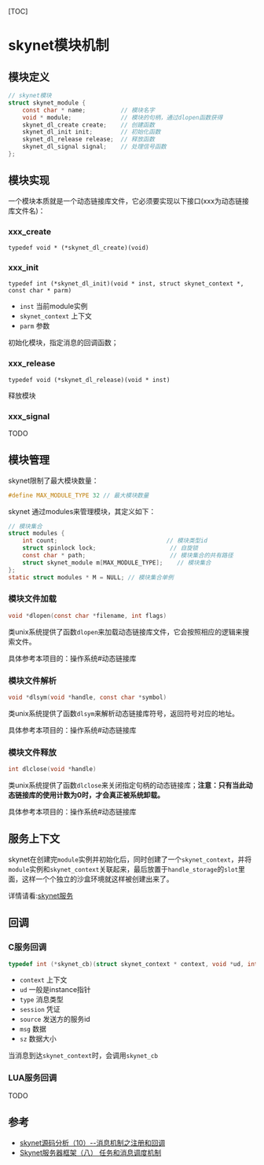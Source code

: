 

[TOC]

# skynet模块机制



## 模块定义

```c
// skynet模块
struct skynet_module {
	const char * name;			// 模块名字
	void * module;				// 模块的句柄，通过dlopen函数获得
	skynet_dl_create create;	// 创建函数
	skynet_dl_init init;		// 初始化函数
	skynet_dl_release release;	// 释放函数
	skynet_dl_signal signal;	// 处理信号函数
};
```



## 模块实现

一个模块本质就是一个动态链接库文件，它必须要实现以下接口(xxx为动态链接库文件名)：

### xxx_create

`typedef void * (*skynet_dl_create)(void) `

### xxx_init

`typedef int (*skynet_dl_init)(void * inst, struct skynet_context *, const char * parm)`

- `inst` 当前module实例
- `skynet_context` 上下文
- `parm` 参数

初始化模块，指定消息的回调函数；

### xxx_release

`typedef void (*skynet_dl_release)(void * inst)`

释放模块

### xxx_signal

TODO



## 模块管理

skynet限制了最大模块数量：

```c
#define MAX_MODULE_TYPE 32 // 最大模块数量
```

skynet 通过modules来管理模块，其定义如下：

```c
// 模块集合
struct modules {
	int count; 								 // 模块类型id
	struct spinlock lock; 					  // 自旋锁
	const char * path; 						  // 模块集合的共有路径
	struct skynet_module m[MAX_MODULE_TYPE]; 	// 模块集合
};
static struct modules * M = NULL; // 模块集合单例
```

### 模块文件加载

```c
void *dlopen(const char *filename, int flags)
```

类unix系统提供了函数`dlopen`来加载动态链接库文件，它会按照相应的逻辑来搜索文件。

具体参考本项目的：操作系统#动态链接库

### 模块文件解析

```c
void *dlsym(void *handle, const char *symbol)
```

类unix系统提供了函数`dlsym`来解析动态链接库符号，返回符号对应的地址。

具体参考本项目的：操作系统#动态链接库

### 模块文件释放

```c
int dlclose(void *handle)
```

类unix系统提供了函数`dlclose`来关闭指定句柄的动态链接库；**注意：只有当此动态链接库的使用计数为0时，才会真正被系统卸载。**

具体参考本项目的：操作系统#动态链接库



## 服务上下文

skynet在创建完`module`实例并初始化后，同时创建了一个`skynet_context`，并将`module`实例和`skynet_context`关联起来，最后放置于`handle_storage`的`slot`里面，这样一个个独立的沙盒环境就这样被创建出来了。

详情请看:[skynet服务](server.md)



## 回调

### C服务回调

```c
typedef int (*skynet_cb)(struct skynet_context * context, void *ud, int type, int session, uint32_t source , const void * msg, size_t sz)
```

- `context` 上下文
- `ud` 一般是instance指针
- `type` 消息类型
- `session` 凭证
- `source` 发送方的服务id
- `msg` 数据
- `sz` 数据大小

当消息到达`skynet_context`时，会调用`skynet_cb`

### LUA服务回调

TODO



## 参考

- [skynet源码分析（10）--消息机制之注册和回调](https://blog.csdn.net/119365374/article/details/77460685)
- [Skynet服务器框架（八） 任务和消息调度机制](https://blog.csdn.net/linshuhe1/article/details/73854411)

